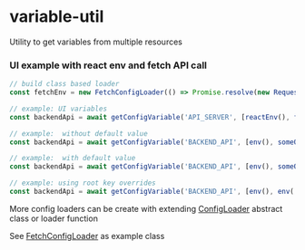 # variable-util

Utility to get variables from multiple resources

### UI example with react env and fetch API call

```typescript
// build class based loader
const fetchEnv = new FetchConfigLoader(() => Promise.resolve(new Request('settings.json'))).getLoader;

// example: UI variables
const backendApi = await getConfigVariable('API_SERVER', [reactEnv(), fetchEnv()], undefined, {sanitizeUrl: true});

// example:  without default value
const backendApi = await getConfigVariable('BACKEND_API', [env(), someOtherEnv()], undefined, {sanitizeUrl: true}); // Promise <string | undefined>

// example:  with default value
const backendApi = await getConfigVariable('BACKEND_API', [env(), someOtherEnv()], 'http://localhost:1234/api', {sanitizeUrl: true}); // Promise <string>

// example: using root key overrides
const backendApi = await getConfigVariable('BACKEND_API', [env(), env('ANOTHER_BACKEND_API')], undefined, {sanitizeUrl: true}); // Promise <string | undefined>
```

More config loaders can be create with extending [ConfigLoader](./src/loaders/index.ts) abstract class or loader function

See [FetchConfigLoader](./src/loaders/FetchConfigLoader.ts) as example class
